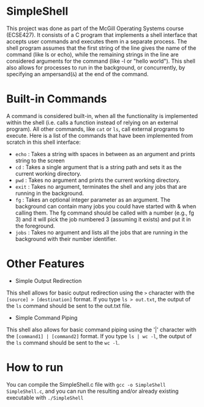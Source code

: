 # SimpleShell

This project was done as part of the McGill Operating Systems course (ECSE427). It consists of a C program that implements a shell interface that accepts user commands and executes them in a separate process. The shell program assumes that the first string of the line gives the name of the command (like ls or echo), while the remaining strings in the line are considered arguments for the command (like -l or "hello world"). This shell also allows for processes to run in the background, or concurrently, by specifying an ampersand(`&`) at the end of the command.

# Built-in Commands 

A command is considered built-in, when all the functionality is implemented within the shell (i.e. calls a function instead of relying on an external program). All other commands, like `cat` or `ls`, call external programs to execute. Here is a list of the commands that have been implemented from scratch in this shell interface: 

- `echo` : Takes a string with spaces in between as an argument and prints string to the screen
- `cd` : Takes a single argument that is a string path and sets it as the current working directory. 
- `pwd` : Takes no argument and prints the current working directory.
- `exit` : Takes no argument, terminates the shell and any jobs 
that are running in the background.
- `fg` : Takes an optional integer parameter as an argument. The background can 
contain many jobs you could have started with & when calling them. The fg command should be called with a number (e.g., fg 3) and it will pick the job numbered 3 (assuming it exists) and put it in the foreground. 
- `jobs` :  Takes no argument and lists all the jobs that are running in the 
background with their number identifier.

# Other Features 

- Simple Output Redirection

This shell allows for basic output redirection using the `>` character with the `[source] > [destination]` format. 
If you type `ls > out.txt`, the output of the `ls` command should be sent to the out.txt file.

- Simple Command Piping 

This shell also allows for basic command piping using the '|' character with the `[command1] | [command2]` format. 
If you type `ls | wc -l`, the output of the `ls` command should be sent to the `wc -l`. 

# How to run

You can compile the SimpleShell.c file with `gcc -o SimpleShell SimpleShell.c`, and you can run the resulting and/or already existing executable with `./SimpleShell`
